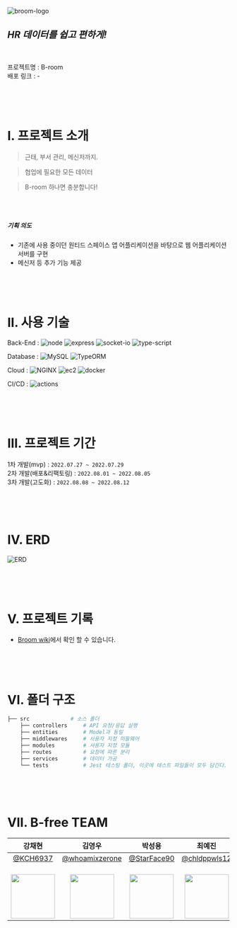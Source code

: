 ![broom-logo](https://user-images.githubusercontent.com/77667889/181674803-70197c69-9bdb-41c0-93c7-9822ced7b9c8.png)
## _HR 데이터를 쉽고 편하게!_

<br/>

프로젝트명 : B-room <br/>
배포 링크 : -

<br/><br/><br/>

# Ⅰ. 프로젝트 소개

> 근태, 부서 관리, 메신저까지.

> 협업에 필요한 모든 데이터

> B-room 하나면 충분합니다!

<br/><br/>

##### 기획 의도

- 기존에 사용 중이던 원티드 스페이스 앱 어플리케이션을 바탕으로 웹 어플리케이션 서버를 구현
- 메신저 등 추가 기능 제공

<br/><br/><br/>

# Ⅱ. 사용 기술

Back-End : ![node](https://img.shields.io/badge/-node.js-sucsess) ![express](https://img.shields.io/badge/-express-gray) ![socket-io](https://img.shields.io/badge/-socket.io-black) ![type-script](https://img.shields.io/badge/-TypeScript-blue)

Database : ![MySQL](https://img.shields.io/badge/-MySQL-00758F) ![TypeORM](https://img.shields.io/badge/-TypeORM-D941C5)

Cloud : ![NGINX](https://img.shields.io/badge/-NGINX-0D974D) ![ec2](https://img.shields.io/badge/-AWS_EC2-FF9900)
![docker](https://img.shields.io/badge/-DOCKER-0db7ed)

CI/CD : ![actions](https://img.shields.io/badge/-GitHub_Actions-002F67)

<br/><br/><br/>

# Ⅲ. 프로젝트 기간

1차 개발(mvp) : `2022.07.27 ~ 2022.07.29`<br/>
2차 개발(배포&리팩토링) : `2022.08.01 ~ 2022.08.05` <br/>
3차 개발(고도화) : `2022.08.08 ~ 2022.08.12`<br/>

<br/><br/><br/>

# Ⅳ. ERD
![ERD](https://user-images.githubusercontent.com/77667889/181674748-de0bf383-4103-42c5-aed8-750ad3eddaab.png)

<br/><br/><br/>

# Ⅴ. 프로젝트 기록

- [Broom wiki](https://github.com/team-B-free/B-room/wiki)에서 확인 할 수 있습니다.

<br/><br/><br/>

# Ⅵ. 폴더 구조
```bash
├── src             # 소스 폴더
    ├── controllers     # API 요청/응답 실행
    ├── entities        # Model과 동일
    ├── middlewares     # 사용자 지정 미들웨어
    ├── modules         # 사용자 지정 모듈
    ├── routes          # 요청에 따른 분리
    ├── services        # 데이터 가공
    └── tests           # Jest 테스팅 폴더, 이곳에 테스트 파일들이 모두 담긴다.
```

<br/><br/><br/>

# Ⅶ. B-free TEAM

|                                 **강채현**                                 |                                    **김영우**                                    |                                  **박성용**                                   |                                   **최예진**                                   |                                 **오주환**                                 |
| :------------------------------------------------------------------------: | :------------------------------------------------------------------------------: | :---------------------------------------------------------------------------: | :----------------------------------------------------------------------------: | :------------------------------------------------------------------------: |
|                   [@KCH6937](https://github.com/KCH6937)                   |                [@whoamixzerone](https://github.com/whoamixzerone)                |                 [@StarFace90](https://github.com/StarFace90)                  |                 [@chldppwls12](https://github.com/chldppwls12)                 |                   [@juhwano](https://github.com/juhwano)                   |
| <br/><img src="https://avatars.githubusercontent.com/KCH6937" width="100"> | <br/><img src="https://avatars.githubusercontent.com/whoamixzerone" width="100"> | <br/><img src="https://avatars.githubusercontent.com/StarFace90" width="100"> | <br/><img src="https://avatars.githubusercontent.com/chldppwls12" width="100"> | <br/><img src="https://avatars.githubusercontent.com/juhwano" width="100"> |
